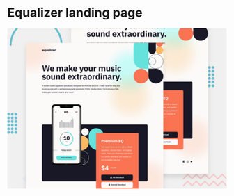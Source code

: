 # Equalizer landing page

![Design preview for the Equalizer landing page coding challenge](./preview.jpg)